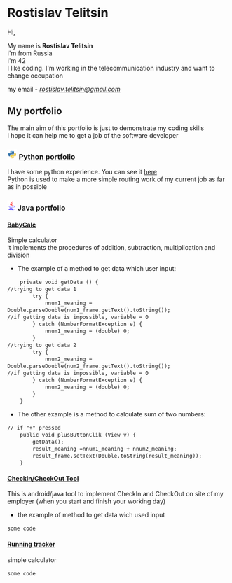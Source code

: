 # Rostislav Telitsin
Hi,  

My name is **Rostislav Telitsin**  
I'm from Russia  
I'm 42  
I like coding. I'm working in the telecommunication industry and want to change occupation  

my email - *rostislav.telitsin@gmail.com*

## My portfolio 
The main aim of this portfolio is just to demonstrate my coding skills  
I hope it can help me to get a job of the software developer
### ![alt-Python](python-logo-glassy3.png "Python") [Python portfolio](Python_Poftfolio.github.io) 

I have some python experience. You can see it [here](Python_Poftfolio.github.io)  
Python is used to make a more simple routing work of my current job as far as in possible

### ![alt-Java](Java_logo2.png "Java") Java portfolio

#### [BabyCalc](https://github.com/RostislavTelitsin/babyCalc)

Simple calculator  
it implements the procedures of addition, subtraction, multiplication and division

- The example of a method to get data which user input:  
~~~
    private void getData () {
//trying to get data 1
        try {
            nnum1_meaning = Double.parseDouble(num1_frame.getText().toString());
//if getting data is impossible, variable = 0
        } catch (NumberFormatException e) {
            nnum1_meaning = (double) 0;
        }
//trying to get data 2
        try {
            nnum2_meaning = Double.parseDouble(num2_frame.getText().toString());
//if getting data is impossible, variable = 0
        } catch (NumberFormatException e) {
            nnum2_meaning = (double) 0;
        }
    }
~~~

- The other example is a method to calculate sum of two numbers:  
~~~
// if "+" pressed
    public void plusButtonClik (View v) {
        getData();
        result_meaning =nnum1_meaning + nnum2_meaning;
        result_frame.setText(Double.toString(result_meaning));
    }
~~~

#### [CheckIn/CheckOut Tool](https://github.com/RostislavTelitsin/CheckInOut.git)

This is android/java tool to implement CheckIn and CheckOut on site of my employer (when you start and finish your working day)

- the example of method to get data wich used input
~~~
some code
~~~

#### [Running tracker](https://github.com/RostislavTelitsin/runner.git)

simple calculator


~~~
some code
~~~


